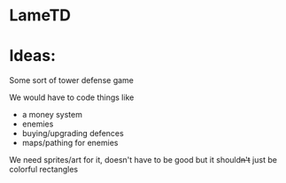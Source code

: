 # LameTD

# Ideas:

Some sort of tower defense game
  
  We would have to code things like 
  
  - a money system 
  - enemies 
  - buying/upgrading defences 
  - maps/pathing for enemies


  We need sprites/art for it, doesn't have to be good but it should~~n't~~ just be colorful rectangles
